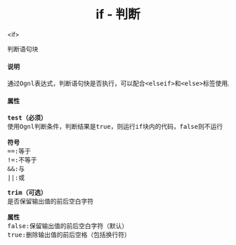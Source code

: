 # <div align="center">if - 判断</div> #

&lt;if&gt;
<pre>
判断语句块
</pre>

#### 说明 ####

<pre>
通过Ognl表达式，判断语句快是否执行，可以配合&lt;elseif&gt;和&lt;else&gt;标签使用。
</pre>

#### 属性 ####

<pre>
<b>test（必须）</b>
使用Ognl判断条件，判断结果是true，则运行if块内的代码，false则不运行

<b>符号</b>
==:等于
!=:不等于
&&:与
||:或
</pre>

<pre>
<b>trim（可选）</b>
是否保留输出值的前后空白字符

<b>属性</b>
false:保留输出值的前后空白字符（默认）
true:删除输出值的前后空格（包括换行符）
</pre>


